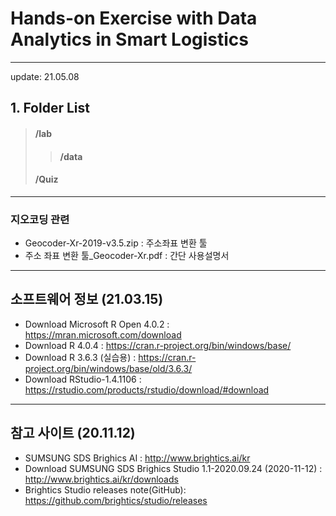 # Hands-on Exercise with Data Analytics in Smart Logistics
---
update: 21.05.08

## 1. Folder List
> #### /lab
>> #### /data
> #### /Quiz

---
### 지오코딩 관련 
- Geocoder-Xr-2019-v3.5.zip : 주소좌표 변환 툴
- 주소 좌표 변환 툴_Geocoder-Xr.pdf : 간단 사용설명서
---
## 소프트웨어 정보 (21.03.15)
- Download Microsoft R Open 4.0.2 : https://mran.microsoft.com/download
- Download R 4.0.4                : https://cran.r-project.org/bin/windows/base/
- Download R 3.6.3 (실습용)       : https://cran.r-project.org/bin/windows/base/old/3.6.3/
- Download RStudio-1.4.1106       : https://rstudio.com/products/rstudio/download/#download

---
## 참고 사이트 (20.11.12)
- SUMSUNG SDS Brighics AI : http://www.brightics.ai/kr
- Download SUMSUNG SDS Brighics Studio 1.1-2020.09.24 (2020-11-12) : http://www.brightics.ai/kr/downloads
- Brightics Studio releases note(GitHub): https://github.com/brightics/studio/releases


